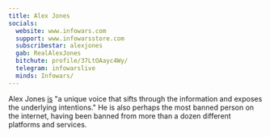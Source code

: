 ```yaml
---
title: Alex Jones
socials:
  website: www.infowars.com
  support: www.infowarsstore.com
  subscribestar: alexjones
  gab: RealAlexJones
  bitchute: profile/37LtOAayc4Wy/
  telegram: infowarslive
  minds: Infowars/
---
```


Alex Jones [is](https://www.infowars.com/about-alex-jones/) "a unique voice
that sifts through the information and exposes the underlying intentions." He
is also perhaps the most banned person on the internet, having been banned from
more than a dozen different platforms and services.
